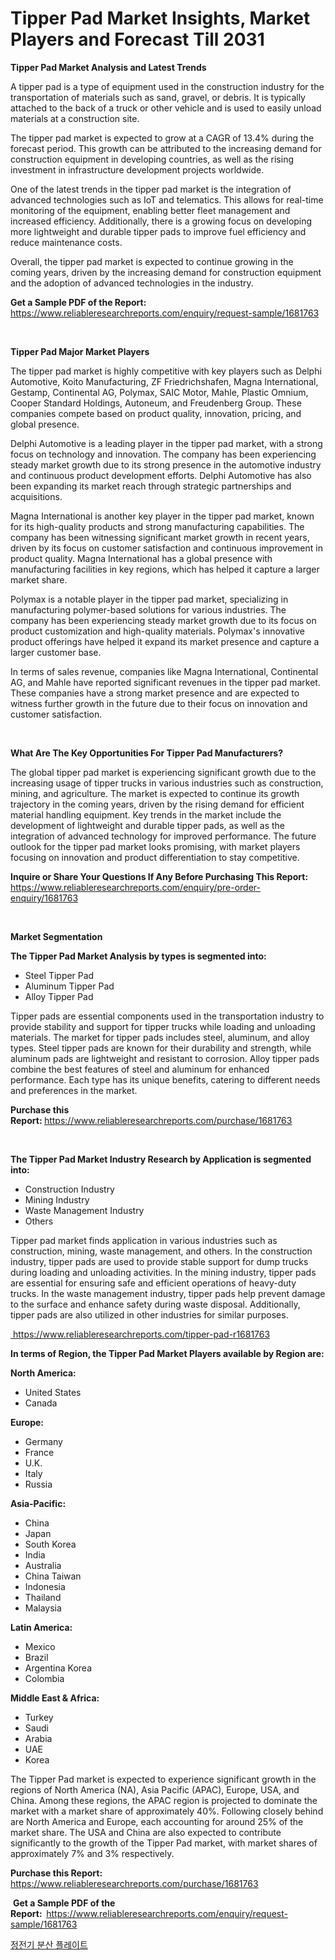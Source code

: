 <p><h1>Tipper Pad Market Insights, Market Players and Forecast Till 2031</h1></p><p><strong>Tipper Pad Market Analysis and Latest Trends</strong></p>
<p><p>A tipper pad is a type of equipment used in the construction industry for the transportation of materials such as sand, gravel, or debris. It is typically attached to the back of a truck or other vehicle and is used to easily unload materials at a construction site.</p><p>The tipper pad market is expected to grow at a CAGR of 13.4% during the forecast period. This growth can be attributed to the increasing demand for construction equipment in developing countries, as well as the rising investment in infrastructure development projects worldwide.</p><p>One of the latest trends in the tipper pad market is the integration of advanced technologies such as IoT and telematics. This allows for real-time monitoring of the equipment, enabling better fleet management and increased efficiency. Additionally, there is a growing focus on developing more lightweight and durable tipper pads to improve fuel efficiency and reduce maintenance costs.</p><p>Overall, the tipper pad market is expected to continue growing in the coming years, driven by the increasing demand for construction equipment and the adoption of advanced technologies in the industry.</p></p>
<p><strong>Get a Sample PDF of the Report:&nbsp;</strong> <a href="https://www.reliableresearchreports.com/enquiry/request-sample/1681763">https://www.reliableresearchreports.com/enquiry/request-sample/1681763</a></p>
<p>&nbsp;</p>
<p><strong>Tipper Pad Major Market Players</strong></p>
<p><p>The tipper pad market is highly competitive with key players such as Delphi Automotive, Koito Manufacturing, ZF Friedrichshafen, Magna International, Gestamp, Continental AG, Polymax, SAIC Motor, Mahle, Plastic Omnium, Cooper Standard Holdings, Autoneum, and Freudenberg Group. These companies compete based on product quality, innovation, pricing, and global presence.</p><p>Delphi Automotive is a leading player in the tipper pad market, with a strong focus on technology and innovation. The company has been experiencing steady market growth due to its strong presence in the automotive industry and continuous product development efforts. Delphi Automotive has also been expanding its market reach through strategic partnerships and acquisitions.</p><p>Magna International is another key player in the tipper pad market, known for its high-quality products and strong manufacturing capabilities. The company has been witnessing significant market growth in recent years, driven by its focus on customer satisfaction and continuous improvement in product quality. Magna International has a global presence with manufacturing facilities in key regions, which has helped it capture a larger market share.</p><p>Polymax is a notable player in the tipper pad market, specializing in manufacturing polymer-based solutions for various industries. The company has been experiencing steady market growth due to its focus on product customization and high-quality materials. Polymax's innovative product offerings have helped it expand its market presence and capture a larger customer base.</p><p>In terms of sales revenue, companies like Magna International, Continental AG, and Mahle have reported significant revenues in the tipper pad market. These companies have a strong market presence and are expected to witness further growth in the future due to their focus on innovation and customer satisfaction.</p></p>
<p>&nbsp;</p>
<p><strong>What Are The Key Opportunities For Tipper Pad Manufacturers?</strong></p>
<p><p>The global tipper pad market is experiencing significant growth due to the increasing usage of tipper trucks in various industries such as construction, mining, and agriculture. The market is expected to continue its growth trajectory in the coming years, driven by the rising demand for efficient material handling equipment. Key trends in the market include the development of lightweight and durable tipper pads, as well as the integration of advanced technology for improved performance. The future outlook for the tipper pad market looks promising, with market players focusing on innovation and product differentiation to stay competitive.</p></p>
<p><strong>Inquire or Share Your Questions If Any Before Purchasing This Report:</strong> <a href="https://www.reliableresearchreports.com/enquiry/pre-order-enquiry/1681763">https://www.reliableresearchreports.com/enquiry/pre-order-enquiry/1681763</a></p>
<p>&nbsp;</p>
<p><strong>Market Segmentation</strong></p>
<p><strong>The Tipper Pad Market Analysis by types is segmented into:</strong></p>
<p><ul><li>Steel Tipper Pad</li><li>Aluminum Tipper Pad</li><li>Alloy Tipper Pad</li></ul></p>
<p><p>Tipper pads are essential components used in the transportation industry to provide stability and support for tipper trucks while loading and unloading materials. The market for tipper pads includes steel, aluminum, and alloy types. Steel tipper pads are known for their durability and strength, while aluminum pads are lightweight and resistant to corrosion. Alloy tipper pads combine the best features of steel and aluminum for enhanced performance. Each type has its unique benefits, catering to different needs and preferences in the market.</p></p>
<p><strong>Purchase this Report:&nbsp;</strong><a href="https://www.reliableresearchreports.com/purchase/1681763">https://www.reliableresearchreports.com/purchase/1681763</a></p>
<p>&nbsp;</p>
<p><strong>The Tipper Pad Market Industry Research by Application is segmented into:</strong></p>
<p><ul><li>Construction Industry</li><li>Mining Industry</li><li>Waste Management Industry</li><li>Others</li></ul></p>
<p><p>Tipper pad market finds application in various industries such as construction, mining, waste management, and others. In the construction industry, tipper pads are used to provide stable support for dump trucks during loading and unloading activities. In the mining industry, tipper pads are essential for ensuring safe and efficient operations of heavy-duty trucks. In the waste management industry, tipper pads help prevent damage to the surface and enhance safety during waste disposal. Additionally, tipper pads are also utilized in other industries for similar purposes.</p></p>
<p><a href="https://www.reliableresearchreports.com/tipper-pad-r1681763">&nbsp;https://www.reliableresearchreports.com/tipper-pad-r1681763</a></p>
<p><strong>In terms of Region, the Tipper Pad Market Players available by Region are:</strong></p>
<p>
    <p> <strong> North America: </strong>
        <ul>
            <li>United States</li>
            <li>Canada</li>
        </ul>
        </p> 
    <p> <strong> Europe: </strong>
        <ul>
            <li>Germany</li>
            <li>France</li>
            <li>U.K.</li>
            <li>Italy</li>
            <li>Russia</li>
        </ul>
        </p> 
    <p> <strong> Asia-Pacific: </strong>
        <ul>
            <li>China</li>
            <li>Japan</li>
            <li>South Korea</li>
            <li>India</li>
            <li>Australia</li>
            <li>China Taiwan</li>
            <li>Indonesia</li>
            <li>Thailand</li>
            <li>Malaysia</li>
        </ul>
        </p> 
    <p> <strong> Latin America: </strong>
        <ul>
            <li>Mexico</li>
            <li>Brazil</li>
            <li>Argentina Korea</li>
            <li>Colombia</li>
        </ul>
        </p> 
    <p> <strong> Middle East & Africa: </strong>
        <ul>
            <li>Turkey</li>
            <li>Saudi</li>
            <li>Arabia</li>
            <li>UAE</li>
            <li>Korea</li>
        </ul>
    </p>
    </p>
<p><p>The Tipper Pad market is expected to experience significant growth in the regions of North America (NA), Asia Pacific (APAC), Europe, USA, and China. Among these regions, the APAC region is projected to dominate the market with a market share of approximately 40%. Following closely behind are North America and Europe, each accounting for around 25% of the market share. The USA and China are also expected to contribute significantly to the growth of the Tipper Pad market, with market shares of approximately 7% and 3% respectively.</p></p>
<p><strong>Purchase this Report: </strong><a href="https://www.reliableresearchreports.com/purchase/1681763">https://www.reliableresearchreports.com/purchase/1681763</a></p>
<p>&nbsp;<strong>Get a Sample PDF of the Report:&nbsp;&nbsp;</strong><a href="https://www.reliableresearchreports.com/enquiry/request-sample/1681763">https://www.reliableresearchreports.com/enquiry/request-sample/1681763</a></p>
<p><strong></strong></p>
<p><p><a href="https://github.com/rifqimuhammad018/Market-Research-Report-List-1/blob/main/309324392111.md">정전기 분산 플레이트</a></p></p>